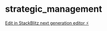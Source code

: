 # strategic_management

[Edit in StackBlitz next generation editor ⚡️](https://stackblitz.com/~/github.com/MrPaoloSarino/strategic_management)
